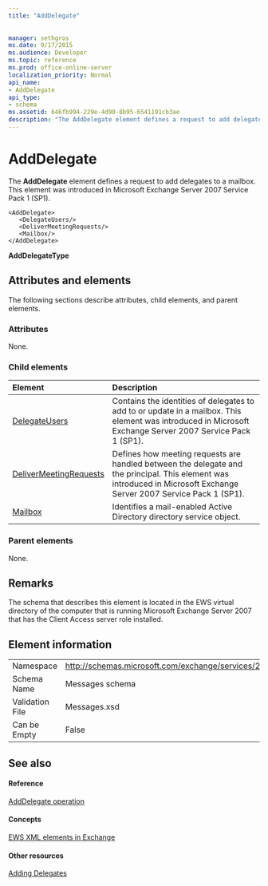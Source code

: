 ```yaml
---
title: "AddDelegate"
 
 
manager: sethgros
ms.date: 9/17/2015
ms.audience: Developer
ms.topic: reference
ms.prod: office-online-server
localization_priority: Normal
api_name:
- AddDelegate
api_type:
- schema
ms.assetid: 646fb994-229e-4d90-8b95-6541191cb3ae
description: "The AddDelegate element defines a request to add delegates to a mailbox. This element was introduced in Microsoft Exchange Server 2007 Service Pack 1 (SP1)."
---
```


# AddDelegate

The **AddDelegate** element defines a request to add delegates to a mailbox. This element was introduced in Microsoft Exchange Server 2007 Service Pack 1 (SP1). 
  
```
<AddDelegate>
   <DelegateUsers/>
   <DeliverMeetingRequests/>
   <Mailbox/>
</AddDelegate>
```

 **AddDelegateType**
## Attributes and elements

The following sections describe attributes, child elements, and parent elements.
  
### Attributes

None.
  
### Child elements

|**Element**|**Description**|
|:-----|:-----|
|[DelegateUsers](delegateusers.md) <br/> |Contains the identities of delegates to add to or update in a mailbox. This element was introduced in Microsoft Exchange Server 2007 Service Pack 1 (SP1).  <br/> |
|[DeliverMeetingRequests](delivermeetingrequests.md) <br/> |Defines how meeting requests are handled between the delegate and the principal. This element was introduced in Microsoft Exchange Server 2007 Service Pack 1 (SP1).  <br/> |
|[Mailbox](mailbox.md) <br/> |Identifies a mail-enabled Active Directory directory service object.  <br/> |
   
### Parent elements

None.
  
## Remarks

The schema that describes this element is located in the EWS virtual directory of the computer that is running Microsoft Exchange Server 2007 that has the Client Access server role installed.
  
## Element information

|||
|:-----|:-----|
|Namespace  <br/> |http://schemas.microsoft.com/exchange/services/2006/messages  <br/> |
|Schema Name  <br/> |Messages schema  <br/> |
|Validation File  <br/> |Messages.xsd  <br/> |
|Can be Empty  <br/> |False  <br/> |
   
## See also

#### Reference

[AddDelegate operation](adddelegate-operation.md)
#### Concepts

[EWS XML elements in Exchange](ews-xml-elements-in-exchange.md)
#### Other resources

[Adding Delegates](http://msdn.microsoft.com/library/3a744150-66a3-4a13-9433-793603ba5038%28Office.15%29.aspx)

